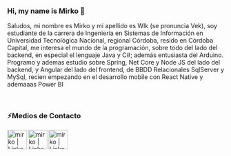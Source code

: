 ### Hi, my name is Mirko 👋


Saludos, mi nombre es Mirko y mi apellido es Wlk (se pronuncia Vek), soy estudiante de la carrera de Ingeniería en Sistemas de Información en Universidad Tecnológica Nacional, regional Córdoba, resido en Córdoba Capital, me interesa el mundo de la programación, sobre todo del lado del backend, en especial el lenguaje Java y C#; además entusiasta del Arduino.
Programo y ademas estudio sobre Spring, Net Core y Node JS del lado del backend, y Angular del lado del frontend, de BBDD Relacionales SqlServer y MySql, recien empezando en el desarrollo mobile con React Native y ademaaas Power BI 

<br />

### ⚡Medios de Contacto

 [<img align="left" alt="mirko | LinkedIn" width="45px" src="https://cdn.jsdelivr.net/npm/simple-icons@4.21.0/icons/linkedin.svg" />][linkedin]
 [<img align="left" alt="mirko | LinkedIn" width="45px" src="https://cdn.jsdelivr.net/npm/simple-icons@4.21.0/icons/gmail.svg" />][gmail]
 [<img align="left" alt="mirko | LinkedIn" width="45px" src="https://cdn.jsdelivr.net/npm/simple-icons@4.21.0/icons/whatsapp.svg" />][wsp]

[linkedin]: https://www.linkedin.com/in/mirko-wlk-002259195
[gmail]: mailto:mirkoivowlk@gmail.com
[wsp]: https://api.whatsapp.com/send?phone=543517439345
